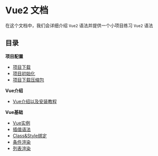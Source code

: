 # Vue2 文档

在这个文档中，我们会详细介绍 `Vue2` 语法并提供一个小项目练习 `Vue2` 语法

## 目录
**项目配置** 
- [项目下载](./00-项目配置/【01】项目下载.md)
- [项目初始化](./00-项目配置/【02】项目初始化.md)
- [项目下载压缩包](./00-项目配置/COMP225-Project-main.zip)

**Vue介绍**
- [Vue介绍以及安装教程](./01-Vue介绍/Vue介绍以及安装方法.md)

**Vue基础**
- [Vue实例](./02-Vue基础/01-Vue实例.md)
- [插值语法](./02-Vue基础/02-插值语法.md)
- [Class&Style绑定](./02-Vue基础/03-Class&Style绑定.md)
- [条件渲染](./02-Vue基础/04-条件渲染.md)
- [列表渲染](./02-Vue基础/05-列表渲染.md)